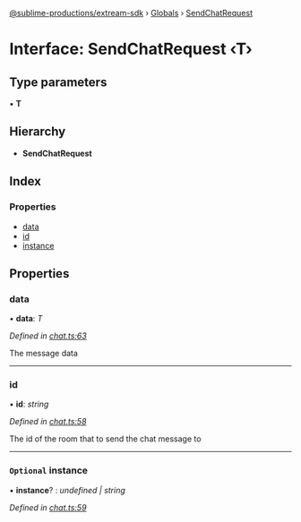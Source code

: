 [@sublime-productions/extream-sdk](../README.md) › [Globals](../globals.md) › [SendChatRequest](sendchatrequest.md)

# Interface: SendChatRequest ‹**T**›

## Type parameters

▪ **T**

## Hierarchy

* **SendChatRequest**

## Index

### Properties

* [data](sendchatrequest.md#data)
* [id](sendchatrequest.md#id)
* [instance](sendchatrequest.md#optional-instance)

## Properties

###  data

• **data**: *T*

*Defined in [chat.ts:63](https://github.com/Extream-SaaS/ex-sdk/blob/489cbc8/src/chat.ts#L63)*

The message data

___

###  id

• **id**: *string*

*Defined in [chat.ts:58](https://github.com/Extream-SaaS/ex-sdk/blob/489cbc8/src/chat.ts#L58)*

The id of the room that to send the chat message to

___

### `Optional` instance

• **instance**? : *undefined | string*

*Defined in [chat.ts:59](https://github.com/Extream-SaaS/ex-sdk/blob/489cbc8/src/chat.ts#L59)*
